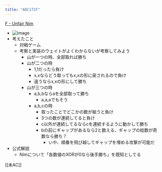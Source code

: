 ```yaml
---
title: "ABC172F"
---
```


[F - Unfair Nim](https://atcoder.jp/contests/abc172/tasks/abc172_f)
- ![image](https://gyazo.com/d09c9c7d427d3fd5824bf5f4beb257b1/thumb/1000)
- 考えたこと
    - 対戦ゲーム
    - 考察と実装のウェイトがよくわからないが考察してみよう
        - 山が一つの時、全部取れば勝ち
        - 山が二つの時
            - 1,1だったら負け
            - x,xならどう取ってもx,xの形に戻されるので負け
            - 違うならx,xの形にして勝ち
        - 山が三つの時
            - a,b,bならaを全部取って勝ち
                - a,a,aでもそう
            - a,b,cの時
                - 取ったことでどこかの数が揃うと負け
                - 3つの数が連続してると負け
                - c以外が連続してるならcを連続するように動かして勝ち
                - bの前にギャップがあるなら2と数える、ギャップの総数が奇数なら勝ち？
                    - いや、順番を飛び越してギャップを埋める攻撃が可能だ
- 公式解説
    - Nimについて「各数値のXORが0なら後手勝ち」を既知としてる

[[未AC]]
